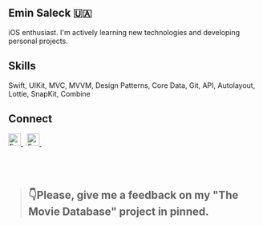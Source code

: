 

## **Emin Saleck** 🇺🇦

iOS enthusiast. I'm actively learning new technologies and developing personal projects.

## **Skills**
<p>
Swift, UIKit, MVC, MVVM, Design Patterns, Core Data, Git, API, Autolayout, Lottie, SnapKit, Combine
</p>

## **Connect**
 <a href="https://www.linkedin.com/in/eminsaleck1001/" target="_blank"> 
   <img align="" alt="Emin's LinkedIn" width="25px" src="https://www.vectorlogo.zone/logos/linkedin/linkedin-icon.svg" /> 
 </a> &nbsp;
<a href="mailto:lemin08@gmail.com" target="_blank"> 
   <img align="" alt="Emin's LinkedIn" width="25px" src="https://www.vectorlogo.zone/logos/gmail/gmail-icon.svg" /> 
 </a> &nbsp;
 <br>
<br>
<br>
<br>

> ## **👇Please, give me a feedback on my "The Movie Database" project in pinned.**





